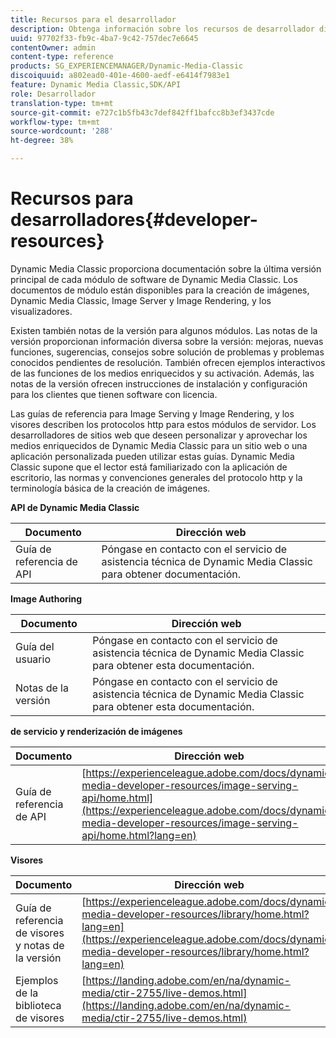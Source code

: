 ```yaml
---
title: Recursos para el desarrollador
description: Obtenga información sobre los recursos de desarrollador disponibles para Dynamic Media.
uuid: 97702f33-fb9c-4ba7-9c42-757dec7e6645
contentOwner: admin
content-type: reference
products: SG_EXPERIENCEMANAGER/Dynamic-Media-Classic
discoiquuid: a802ead0-401e-4600-aedf-e6414f7983e1
feature: Dynamic Media Classic,SDK/API
role: Desarrollador
translation-type: tm+mt
source-git-commit: e727c1b5fb43c7def842ff1bafcc8b3ef3437cde
workflow-type: tm+mt
source-wordcount: '288'
ht-degree: 38%

---
```



# Recursos para desarrolladores{#developer-resources}

Dynamic Media Classic proporciona documentación sobre la última versión principal de cada módulo de software de Dynamic Media Classic. Los documentos de módulo están disponibles para la creación de imágenes, Dynamic Media Classic, Image Server y Image Rendering, y los visualizadores.

Existen también notas de la versión para algunos módulos. Las notas de la versión proporcionan información diversa sobre la versión: mejoras, nuevas funciones, sugerencias, consejos sobre solución de problemas y problemas conocidos pendientes de resolución. También ofrecen ejemplos interactivos de las funciones de los medios enriquecidos y su activación. Además, las notas de la versión ofrecen instrucciones de instalación y configuración para los clientes que tienen software con licencia.

Las guías de referencia para Image Serving y Image Rendering, y los visores describen los protocolos http para estos módulos de servidor. Los desarrolladores de sitios web que deseen personalizar y aprovechar los medios enriquecidos de Dynamic Media Classic para un sitio web o una aplicación personalizada pueden utilizar estas guías. Dynamic Media Classic supone que el lector está familiarizado con la aplicación de escritorio, las normas y convenciones generales del protocolo http y la terminología básica de la creación de imágenes.


**API de Dynamic Media Classic**

| Documento | Dirección web |
|--- |--- |
| Guía de referencia de API | Póngase en contacto con el servicio de asistencia técnica de Dynamic Media Classic para obtener documentación. |

**Image Authoring**

| Documento | Dirección web |
|--- |--- |
| Guía del usuario | Póngase en contacto con el servicio de asistencia técnica de Dynamic Media Classic para obtener esta documentación. |
| Notas de la versión | Póngase en contacto con el servicio de asistencia técnica de Dynamic Media Classic para obtener esta documentación. |

**de servicio y renderización de imágenes**

| Documento | Dirección web |
|--- |--- |
| Guía de referencia de API | [https://experienceleague.adobe.com/docs/dynamic-media-developer-resources/image-serving-api/home.html](https://experienceleague.adobe.com/docs/dynamic-media-developer-resources/image-serving-api/home.html?lang=en) |

**Visores**

| Documento | Dirección web |
|--- |--- |
| Guía de referencia de visores y notas de la versión | [https://experienceleague.adobe.com/docs/dynamic-media-developer-resources/library/home.html?lang=en](https://experienceleague.adobe.com/docs/dynamic-media-developer-resources/library/home.html?lang=en) |
| Ejemplos de la biblioteca de visores | [https://landing.adobe.com/en/na/dynamic-media/ctir-2755/live-demos.html](https://landing.adobe.com/en/na/dynamic-media/ctir-2755/live-demos.html) |


<!-- 

**Web-to-Print**

|Document|Web address|
|--- |--- |
|Reference Guide|[https://www.adobe.com/go/learn_s7_webtoprint_en](https://www.adobe.com/go/learn_s7_webtoprint_en)| 

-->
